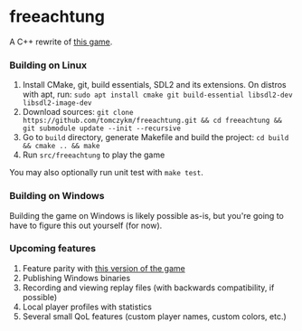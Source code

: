 # freeachtung

A C++ rewrite of [this game](https://en.wikipedia.org/wiki/Achtung,_die_Kurve!).

### Building on Linux

1. Install CMake, git, build essentials, SDL2 and its extensions. On distros with apt, run: `sudo apt install cmake git build-essential libsdl2-dev libsdl2-image-dev`
2. Download sources: `git clone https://github.com/tomczykm/freeachtung.git && cd freeachtung && git submodule update --init --recursive`
3. Go to `build` directory, generate Makefile and build the project: `cd build && cmake .. && make`
4. Run `src/freeachtung` to play the game

You may also optionally run unit test with `make test`.

### Building on Windows

Building the game on Windows is likely possible as-is, but you're going to have to figure this out yourself (for now).

### Upcoming features

1. Feature parity with [this version of the game](http://www.cda.pl/gry-online/6431c8/Uwaga-zakret-Achtung-Die-Kurve)
2. Publishing Windows binaries
3. Recording and viewing replay files (with backwards compatibility, if possible)
4. Local player profiles with statistics
5. Several small QoL features (custom player names, custom colors, etc.)
